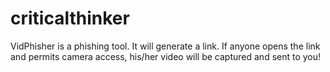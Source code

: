 # criticalthinker
VidPhisher is a phishing tool. It will generate a link. If anyone opens the link and permits camera access, his/her video will be captured and sent to you!
